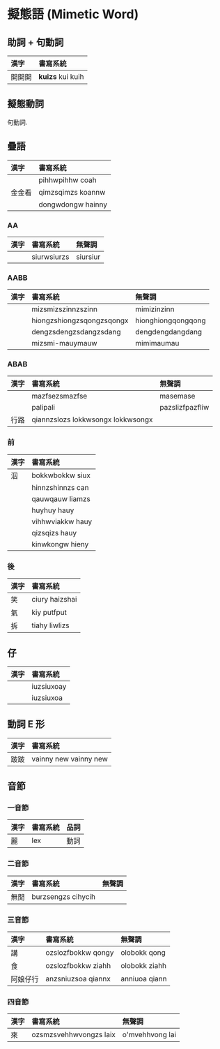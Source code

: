# 擬態語 (Mimetic Word)

## 助詞 + 句動詞

| 漢字 | 書寫系統 |
| :--- | :--- |
| 開開開 | **kuizs** kui kuih |

## 擬態動詞

句動詞.

## 疊語

| 漢字 | 書寫系統 |
| :--- | :--- |
| | pihhwpihhw coah |
| 金金看 | qimzsqimzs koannw |
| | dongwdongw hainny |

### AA

| 漢字 | 書寫系統 | 無聲調 |
| :--- | :--- | :--- |
| | siurwsiurzs | siursiur |

### AABB

| 漢字 | 書寫系統 | 無聲調 |
| :--- | :--- | :--- |
| | mizsmizszinnzszinn | mimizinzinn |
| | hiongzshiongzsqongzsqongx | hionghiongqongqong |
|| dengzsdengzsdangzsdang | dengdengdangdang |
|| mizsmi-mauymauw | mimimaumau |

### ABAB

| 漢字 | 書寫系統 | 無聲調 |
| :--- | :--- | :--- |
| | mazfsezsmazfse | masemase |
| | palipali | pazslizfpazfliw |
| 行路 | qiannzslozs lokkwsongx lokkwsongx |

### 前

| 漢字 | 書寫系統 |
| :--- | :--- |
| 泅 | bokkwbokkw siux |
|| hinnzshinnzs can |
|| qauwqauw liamzs |
|| huyhuy hauy |
|| vihhwviakkw hauy |
|| qizsqizs hauy |
|| kinwkongw hieny |

### 後

| 漢字 | 書寫系統 |
| :--- | :--- |
| 笑 | ciury haizshai |
| 氣 | kiy putfput |
| 拆 | tiahy liwlizs |

## 仔

| 漢字 | 書寫系統 |
| :--- | :--- |
|| iuzsiuxoay |
|| iuzsiuxoa |

## 動詞 E 形

| 漢字 | 書寫系統 |
| :--- | :--- |
| 跛跛 | vainny new vainny new |

## 音節

### 一音節

| 漢字 | 書寫系統 | 品詞 |
| :--- | :--- | :--- |
| 麗 | lex | 動詞 |

### 二音節

| 漢字 | 書寫系統 | 無聲調 |
| :--- | :--- | :--- |
| 無閒 | burzsengzs cihycih |

### 三音節

| 漢字 | 書寫系統 | 無聲調 |
| :--- | :--- | :--- |
| 講 | ozslozfbokkw qongy | olobokk qong |
| 食 | ozslozfbokkw ziahh | olobokk ziahh |
| 阿娘仔行 | anzsniuzsoa qiannx | anniuoa qiann |

### 四音節

| 漢字 | 書寫系統 | 無聲調 |
| :--- | :--- | :--- |
| 來 | ozsmzsvehhwvongzs laix | o'mvehhvong lai |
